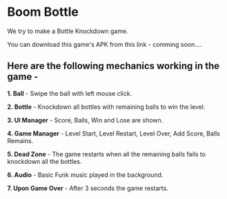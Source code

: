 # Boom Bottle

We try to make a Bottle Knockdown game.

You can download this game's APK from this link - comming soon....

## Here are the following mechanics working in the game - 

**1. Ball** - Swipe the ball with left mouse click.

**2. Bottle** - Knockdown all bottles with remaining balls to win the level.

**3. UI Manager** - Score, Balls, Win and Lose are shown.

**4. Game Manager** - Level Start, Level Restart, Level Over, Add Score, Balls Remains.

**5. Dead Zone** - The game restarts when all the remaining balls fails to knockdown all the bottles.

**6. Audio** - Basic Funk music played in the background.

**7. Upon Game Over** - After 3 seconds the game restarts.
